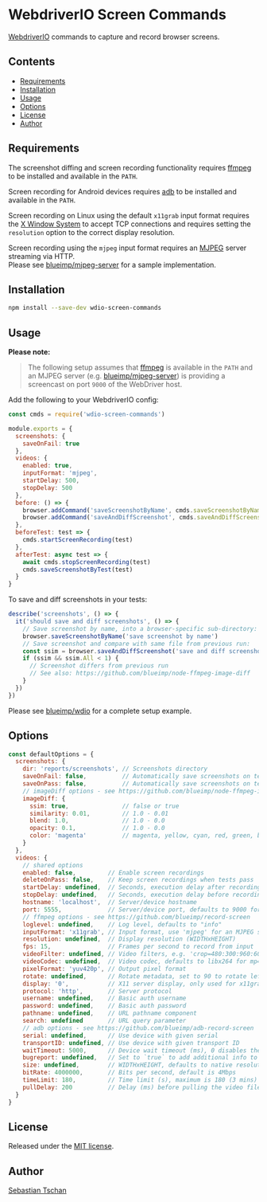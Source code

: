 # WebdriverIO Screen Commands

[WebdriverIO](https://webdriver.io/) commands to capture and record browser
screens.

## Contents

- [Requirements](#requirements)
- [Installation](#installation)
- [Usage](#usage)
- [Options](#options)
- [License](#license)
- [Author](#author)

## Requirements

The screenshot diffing and screen recording functionality requires
[ffmpeg](https://www.ffmpeg.org/) to be installed and available in the `PATH`.

Screen recording for Android devices requires
[adb](https://developer.android.com/studio/command-line/adb) to be installed and
available in the `PATH`.

Screen recording on Linux using the default `x11grab` input format requires the
[X Window System](https://en.wikipedia.org/wiki/X_Window_System) to accept TCP
connections and requires setting the `resolution` option to the correct display
resolution.

Screen recording using the `mjpeg` input format requires an
[MJPEG](https://en.wikipedia.org/wiki/Motion_JPEG) server streaming via HTTP.  
Please see [blueimp/mjpeg-server](https://github.com/blueimp/mjpeg-server) for a
sample implementation.

## Installation

```sh
npm install --save-dev wdio-screen-commands
```

## Usage

**Please note:**

> The following setup assumes that [ffmpeg](https://www.ffmpeg.org/) is
> available in the `PATH` and an MJPEG server (e.g.
> [blueimp/mjpeg-server](https://github.com/blueimp/mjpeg-server)) is providing
> a screencast on port `9000` of the WebDriver host.

Add the following to your WebdriverIO config:

```js
const cmds = require('wdio-screen-commands')

module.exports = {
  screenshots: {
    saveOnFail: true
  },
  videos: {
    enabled: true,
    inputFormat: 'mjpeg',
    startDelay: 500,
    stopDelay: 500
  },
  before: () => {
    browser.addCommand('saveScreenshotByName', cmds.saveScreenshotByName)
    browser.addCommand('saveAndDiffScreenshot', cmds.saveAndDiffScreenshot)
  },
  beforeTest: test => {
    cmds.startScreenRecording(test)
  },
  afterTest: async test => {
    await cmds.stopScreenRecording(test)
    cmds.saveScreenshotByTest(test)
  }
}
```

To save and diff screenshots in your tests:

```js
describe('screenshots', () => {
  it('should save and diff screenshots', () => {
    // Save screenshot by name, into a browser-specific sub-directory:
    browser.saveScreenshotByName('save screenshot by name')
    // Save screenshot and compare with same file from previous run:
    const ssim = browser.saveAndDiffScreenshot('save and diff screenshot')
    if (ssim && ssim.All < 1) {
      // Screenshot differs from previous run
      // See also: https://github.com/blueimp/node-ffmpeg-image-diff
    }
  })
})
```

Please see [blueimp/wdio](https://github.com/blueimp/wdio) for a complete setup
example.

## Options

```js
const defaultOptions = {
  screenshots: {
    dir: 'reports/screenshots', // Screenshots directory
    saveOnFail: false,          // Automatically save screenshots on test fail
    saveOnPass: false,          // Automatically save screenshots on test pass
    // imageDiff options - see https://github.com/blueimp/node-ffmpeg-image-diff
    imageDiff: {
      ssim: true,               // false or true
      similarity: 0.01,         // 1.0 - 0.01
      blend: 1.0,               // 1.0 - 0.0
      opacity: 0.1,             // 1.0 - 0.0
      color: 'magenta'          // magenta, yellow, cyan, red, green, blue or ''
    }
  },
  videos: {
    // shared options
    enabled: false,         // Enable screen recordings
    deleteOnPass: false,    // Keep screen recordings when tests pass
    startDelay: undefined,  // Seconds, execution delay after recording start
    stopDelay: undefined,   // Seconds, execution delay before recording stop
    hostname: 'localhost',  // Server/device hostname
    port: 5555,             // Server/device port, defaults to 9000 for ffmpeg
    // ffmpeg options - see https://github.com/blueimp/record-screen
    loglevel: undefined,    // Log level, defaults to "info"
    inputFormat: 'x11grab', // Input format, use 'mjpeg' for an MJPEG stream
    resolution: undefined,  // Display resolution (WIDTHxHEIGHT)
    fps: 15,                // Frames per second to record from input
    videoFilter: undefined, // Video filters, e.g. 'crop=480:300:960:600'
    videoCodec: undefined,  // Video codec, defaults to libx264 for mp4 output
    pixelFormat: 'yuv420p', // Output pixel format
    rotate: undefined,      // Rotate metadata, set to 90 to rotate left by 90°
    display: '0',           // X11 server display, only used for x11grab
    protocol: 'http',       // Server protocol
    username: undefined,    // Basic auth username
    password: undefined,    // Basic auth password
    pathname: undefined,    // URL pathname component
    search: undefined       // URL query parameter
    // adb options - see https://github.com/blueimp/adb-record-screen
    serial: undefined,      // Use device with given serial
    transportID: undefined, // Use device with given transport ID
    waitTimeout: 5000,      // Device wait timeout (ms), 0 disables the wait
    bugreport: undefined,   // Set to `true` to add additional info to the video
    size: undefined,        // WIDTHxHEIGHT, defaults to native resolution
    bitRate: 4000000,       // Bits per second, default is 4Mbps
    timeLimit: 180,         // Time limit (s), maximum is 180 (3 mins)
    pullDelay: 200          // Delay (ms) before pulling the video file
  }
}
```

## License

Released under the [MIT license](https://opensource.org/licenses/MIT).

## Author

[Sebastian Tschan](https://blueimp.net/)
